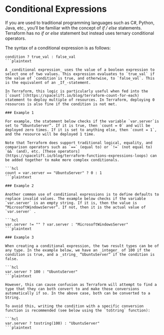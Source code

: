 # Conditional Expressions

If you are used to traditional programming languages such as C#, Python, Java, etc., you’ll be familiar with the concept of _if / else_ statements. Terraform has no _if or else_ statement but instead uses ternary conditional operators.

The syntax of a conditional expression is as follows:

```hcl
condition ? true_val : false_val
```plaintext

A _conditional expression_ uses the value of a boolean expression to select one of two values. This expression evaluates to `true_val` if the value of `condition`is true, and otherwise, to `false_val`. This is the equivalent of an _If_-statement.

In Terraform, this logic is particularly useful when fed into the [`count`](https://spacelift.io/blog/terraform-count-for-each) statement to deploy multiple of resources. In Terraform, deploying 0 resources is also fine if the condition is not met.

### Example 1

For example, the statement below checks if the variable `var.server`is set to “UbuntuServer”. If it is true, then `count = 0` and will be deployed zero times. If it is set to anything else, then `count = 1`, and the resource will be deployed 1 time.

Note that Terraform does support traditional logical, equality, and comparison operators such as `==` (equal to) or `!=` (not equal to) `&&` (and), etc. [These operators](https://spacelift.io/blog/terraform-functions-expressions-loops) can be added together to make more complex conditionals.

```hcl
count = var.server == "UbuntuServer" ? 0 : 1
```plaintext

### Example 2

Another common use of conditional expressions is to define defaults to replace invalid values. The example below checks if the variable `var.server` is an empty string. If it is, then the value is “MicrosoftWindowsServer”. If not, then it is the actual value of `var.server` .

```hcl
var.server != "" ? var.server : "MicrosoftWindowsServer"
```plaintext

### Example 3

When creating a conditional expression, the two result types can be of any type. In the example below, we have an _integer_ of 100 if the condition is true, and a _string_ “UbuntuServer” if the condition is false.

```hcl
var.server ? 100 : "UbuntuServer"
```plaintext

However, this can cause confusion as Terraform will attempt to find a type that they can both convert to and make those conversions automatically if so. In the above case, both can be converted to a String.

To avoid this, writing the condition with a specific conversion function is recommended (see below using the `toString` function):

```hcl
var.server ? tostring(100) : "UbuntuServer"
```plaintext
